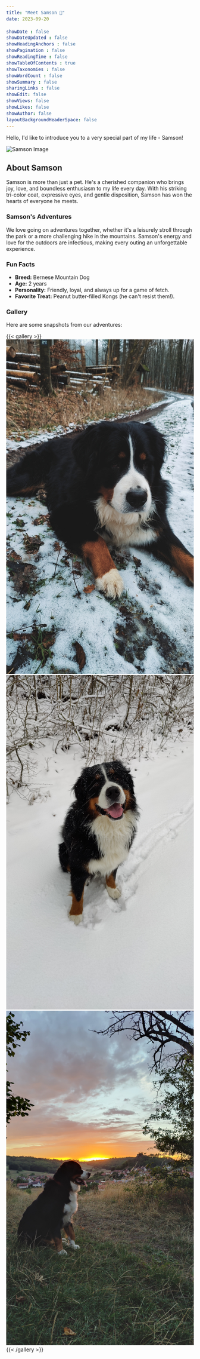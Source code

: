 ```yaml
---
title: "Meet Samson 🐾"
date: 2023-09-20

showDate : false
showDateUpdated : false
showHeadingAnchors : false
showPagination : false
showReadingTime : false
showTableOfContents : true
showTaxonomies : false 
showWordCount : false
showSummary : false
sharingLinks : false
showEdit: false
showViews: false
showLikes: false
showAuthor: false
layoutBackgroundHeaderSpace: false
---
```


Hello, I'd like to introduce you to a very special part of my life - Samson!

![Samson Image](/img/samson.jpg)

## About Samson

Samson is more than just a pet. He's a cherished companion who brings joy, love, and boundless enthusiasm to my life every day. With his striking tri-color coat, expressive eyes, and gentle disposition, Samson has won the hearts of everyone he meets.

### Samson's Adventures

We love going on adventures together, whether it's a leisurely stroll through the park or a more challenging hike in the mountains. Samson's energy and love for the outdoors are infectious, making every outing an unforgettable experience.

### Fun Facts

- **Breed:** Bernese Mountain Dog
- **Age:** 2 years
- **Personality:** Friendly, loyal, and always up for a game of fetch.
- **Favorite Treat:** Peanut butter-filled Kongs (he can't resist them!).

### Gallery

Here are some snapshots from our adventures:

{{< gallery >}}
  <img src="gallery/02.jpg" class="grid-w33" />
  <img src="gallery/03.jpg" class="grid-w33" />
  <img src="gallery/04.jpg" class="grid-w33" />
{{< /gallery >}}